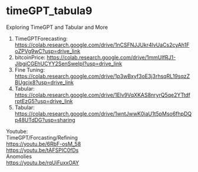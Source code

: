 # timeGPT_tabula9
Exploring TimeGPT and Tabular and More

1. TimeGPTForecasting: https://colab.research.google.com/drive/1nCSFNJJUkr4lvUaCs2cyAh1FoZPVg9wC?usp=drive_link<br>
2. bitcoinPrice: https://colab.research.google.com/drive/1mmUIfRJ1-JibgiCGEhUCYY2SenSweIpI?usp=drive_link <br>
3. Fine Tuning: https://colab.research.google.com/drive/1p3wBxyf3oE3j3rhsqRL19sqzZBUgcjx8?usp=drive_link <br>
4. Tabular: https://colab.research.google.com/drive/1Elv9VqXKAS8nryrQ5qe2YTtdfrptEzG5?usp=drive_link <br>
5. Tabular: https://colab.research.google.com/drive/1wntJwwK0iaU1t5pMso6fhpDQp48UTdDG?usp=sharing <br>


Youtube: <br>
TimeGPT/Forcasting/Refining <br>
https://youtu.be/6RbF-osM_58 <br>
https://youtu.be/tAFSPIC0fDs <br>
Anomolies <br>
https://youtu.be/rqUiFuxxOAY <br>
